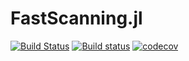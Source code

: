 # FastScanning.jl

[![Build Status](https://travis-ci.com/HolyLab/FastScanning.jl.svg?branch=master)](https://travis-ci.org/HolyLab/FastScanning)
[![Build status](https://ci.appveyor.com/api/projects/status/ojb4egwp9527kqy9/branch/master?svg=true)](https://ci.appveyor.com/project/Cody-G/fastscanning-jl/branch/master)
[![codecov](https://codecov.io/gh/HolyLab/FastScanning.jl/branch/master/graph/badge.svg)](https://codecov.io/gh/HolyLab/FastScanning.jl)
